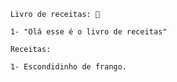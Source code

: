 

		Livro de receitas: 🍤

		1- "Olá esse é o livro de receitas"

		Receitas:

		1- Escondidinho de frango.
	
